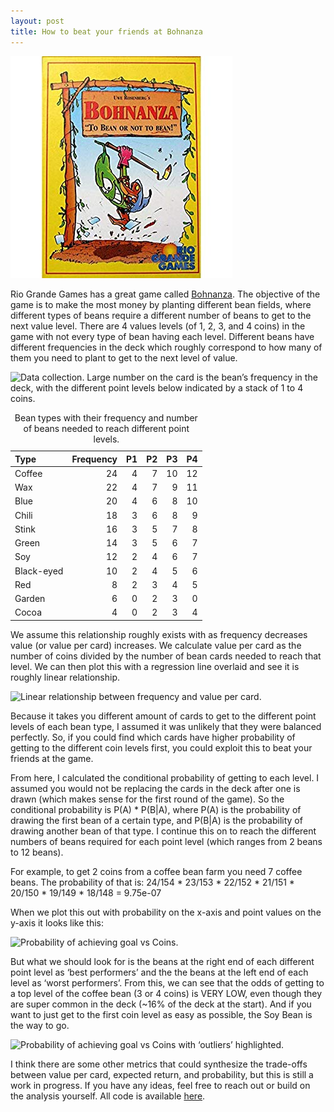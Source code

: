 ```yaml
---
layout: post
title: How to beat your friends at Bohnanza
---
```


![](/images/bohnanza_cover.jpg)

Rio Grande Games has a great game called
[Bohnanza](https://www.amazon.com/gp/product/B00008URUS/ref=as_li_tl?ie=UTF8&camp=1789&creative=9325&creativeASIN=B00008URUS&linkCode=as2&tag=tcashion-20&linkId=20a522f051ebafd8d5e367eb94d6a1b9).
The objective of the game is to make the most money by planting
different bean fields, where different types of beans require a
different number of beans to get to the next value level. There are 4
values levels (of 1, 2, 3, and 4 coins) in the game with not every type
of bean having each level. Different beans have different frequencies in
the deck which roughly correspond to how many of them you need to plant
to get to the next level of value.

![*Data collection. Large number on the card is the bean’s frequency in
the deck, with the different point levels below indicated by a stack of
1 to 4 coins.*](/images/bean_types.jpg)

<table>
<caption>Bean types with their frequency and number of beans needed to reach different point levels.</caption>
<thead>
<tr class="header">
<th style="text-align: left;">Type</th>
<th style="text-align: right;">Frequency</th>
<th style="text-align: right;">P1</th>
<th style="text-align: right;">P2</th>
<th style="text-align: right;">P3</th>
<th style="text-align: right;">P4</th>
</tr>
</thead>
<tbody>
<tr class="odd">
<td style="text-align: left;">Coffee</td>
<td style="text-align: right;">24</td>
<td style="text-align: right;">4</td>
<td style="text-align: right;">7</td>
<td style="text-align: right;">10</td>
<td style="text-align: right;">12</td>
</tr>
<tr class="even">
<td style="text-align: left;">Wax</td>
<td style="text-align: right;">22</td>
<td style="text-align: right;">4</td>
<td style="text-align: right;">7</td>
<td style="text-align: right;">9</td>
<td style="text-align: right;">11</td>
</tr>
<tr class="odd">
<td style="text-align: left;">Blue</td>
<td style="text-align: right;">20</td>
<td style="text-align: right;">4</td>
<td style="text-align: right;">6</td>
<td style="text-align: right;">8</td>
<td style="text-align: right;">10</td>
</tr>
<tr class="even">
<td style="text-align: left;">Chili</td>
<td style="text-align: right;">18</td>
<td style="text-align: right;">3</td>
<td style="text-align: right;">6</td>
<td style="text-align: right;">8</td>
<td style="text-align: right;">9</td>
</tr>
<tr class="odd">
<td style="text-align: left;">Stink</td>
<td style="text-align: right;">16</td>
<td style="text-align: right;">3</td>
<td style="text-align: right;">5</td>
<td style="text-align: right;">7</td>
<td style="text-align: right;">8</td>
</tr>
<tr class="even">
<td style="text-align: left;">Green</td>
<td style="text-align: right;">14</td>
<td style="text-align: right;">3</td>
<td style="text-align: right;">5</td>
<td style="text-align: right;">6</td>
<td style="text-align: right;">7</td>
</tr>
<tr class="odd">
<td style="text-align: left;">Soy</td>
<td style="text-align: right;">12</td>
<td style="text-align: right;">2</td>
<td style="text-align: right;">4</td>
<td style="text-align: right;">6</td>
<td style="text-align: right;">7</td>
</tr>
<tr class="even">
<td style="text-align: left;">Black-eyed</td>
<td style="text-align: right;">10</td>
<td style="text-align: right;">2</td>
<td style="text-align: right;">4</td>
<td style="text-align: right;">5</td>
<td style="text-align: right;">6</td>
</tr>
<tr class="odd">
<td style="text-align: left;">Red</td>
<td style="text-align: right;">8</td>
<td style="text-align: right;">2</td>
<td style="text-align: right;">3</td>
<td style="text-align: right;">4</td>
<td style="text-align: right;">5</td>
</tr>
<tr class="even">
<td style="text-align: left;">Garden</td>
<td style="text-align: right;">6</td>
<td style="text-align: right;">0</td>
<td style="text-align: right;">2</td>
<td style="text-align: right;">3</td>
<td style="text-align: right;">0</td>
</tr>
<tr class="odd">
<td style="text-align: left;">Cocoa</td>
<td style="text-align: right;">4</td>
<td style="text-align: right;">0</td>
<td style="text-align: right;">2</td>
<td style="text-align: right;">3</td>
<td style="text-align: right;">4</td>
</tr>
</tbody>
</table>

We assume this relationship roughly exists with as frequency decreases
value (or value per card) increases. We calculate value per card as the
number of coins divided by the number of bean cards needed to reach that
level. We can then plot this with a regression line overlaid and see it
is roughly linear relationship.

![*Linear relationship between frequency and value per
card.*](/images/frequency-vs-value-1.png)

Because it takes you different amount of cards to get to the different
point levels of each bean type, I assumed it was unlikely that they were
balanced perfectly. So, if you could find which cards have higher
probability of getting to the different coin levels first, you could
exploit this to beat your friends at the game.

From here, I calculated the conditional probability of getting to each
level. I assumed you would not be replacing the cards in the deck after
one is drawn (which makes sense for the first round of the game). So the
conditional probability is P(A) \* P(B|A), where P(A) is the probability
of drawing the first bean of a certain type, and P(B|A) is the
probability of drawing another bean of that type. I continue this on to
reach the different numbers of beans required for each point level
(which ranges from 2 beans to 12 beans).

For example, to get 2 coins from a coffee bean farm you need 7 coffee
beans. The probability of that is: 24/154 \* 23/153 \* 22/152 \* 21/151
\* 20/150 \* 19/149 \* 18/148 = 9.75e-07

When we plot this out with probability on the x-axis and point values on
the y-axis it looks like this:

![*Probability of achieving goal vs
Coins.*](/images/main-plot-1.png)

But what we should look for is the beans at the right end of each
different point level as ‘best performers’ and the the beans at the left
end of each level as ‘worst performers’. From this, we can see that the
odds of getting to a top level of the coffee bean (3 or 4 coins) is VERY
LOW, even though they are super common in the deck (~16% of the deck at
the start). And if you want to just get to the first coin level as easy
as possible, the Soy Bean is the way to go.

![*Probability of achieving goal vs Coins with ‘outliers’
highlighted.*](/images/outlier-plot-1.png)

I think there are some other metrics that could synthesize the
trade-offs between value per card, expected return, and probability, but
this is still a work in progress. If you have any ideas, feel free to
reach out or build on the analysis yourself. All code is available
[here](https://github.com/timcashion/bohnanza).

